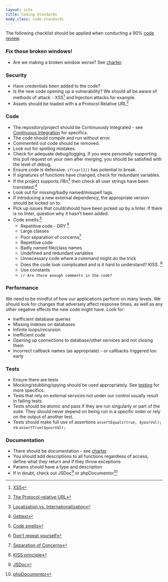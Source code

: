 ```yaml
---
layout: site
title: Coding Standards
body_class: code-standards
---
```


The following checklist should be applied when conducting a 90% [code review](code-reviews.html).

### Fix those broken windows!
* Are we making a broken window worse? See [charter](charter.html).

### Security
* Have credentials been added to the code?
* Is the new code opening up a vulnerability? We should all be aware of methods of attack - XSS[^1] and Injection
attacks for example.
* Assets should be loaded with a a Protocol Relative URL[^2]

### Code
* The repository/project should be Continuously Integrated - see [Continuous Integration](ci.html) for specifics.
* The code should compile and run without error.
* Commented out code should be removed.
* Look out for spelling mistakes.
* Check for adequate debug/logging. If you were personally supporting this pull request on your own after merging,
you should be satisfied with the level of debug.
* Ensure code is defensive. ```if(var[1])``` has potential to break.
* If signatures of functions have changed, check for redundant variables.
* If the project supports i18n[^3] then check all user strings have been translated.[^4]
* Look out for missing/badly named/misspelt tags.
* If introducing a new external dependency, the appropriate version should be locked on to.
* Pick up issues that could/should have been picked up by a linter. If there is no linter, question why it hasn't been added.
* Code smells:[^5]
    * Repetitive code - DRY [^6]
    * Large classes
    * Poor separation of concerns[^7]
    * Repetitive code
    * Badly named file/class names
    * Undefined and redundant variables
    * Unnecessary code where a command might do the trick
    * Does the code look complicated and is it hard to understand? KISS. [^8]
    * Use constants
    * ```// Are there enough comments in the code?```

### Performance
We need to be mindful of how our applications perform on many levels. We should look for changes that adversely
  affect response times, as well as any other negative effects the new code might have. Look for:

* Inefficient database queries
* Missing indexes on databases
* Infinite loops/recursion
* Inefficient code
* Opening up connections to database/other services and not closing them
* Incorrect callback names (as appropriate) - or callbacks triggered too early

### Tests
* Ensure there are tests
* Mocking/stubbing/spying should be used appropriately. See [testing](testing.html) for more specifics.
* Tests that rely on external services not under our control usually result in failing tests.
* Tests should be atomic and pass if they are run singularly or part of the suite. They should never depend on
being run in a specific order or rely on the output of another test.
* Tests should make full use of assertions ```assertEquals(true, $yourVal);``` vs ```assertTrue($yourVal);```

### Documentation
* There should be documentation - see [charter](charter.html).
* You should add descriptions to all functions regardless of access, define what they return and if they throw
exceptions
* Params should have a type and description
* If in doubt, check out JSDoc[^9] or phpDocumentor[^10]


[^1]: [XSS](http://en.wikipedia.org/wiki/Cross-site_scripting)
[^2]: [The Protocol-relative URL](http://www.paulirish.com/2010/the-protocol-relative-url/)
[^3]: [Localization vs. Internationalization](http://www.w3.org/International/questions/qa-i18n)
[^4]: [Gettext](http://php.net/manual/en/book.gettext.php)
[^5]: [Code smells](https://sourcemaking.com/refactoring/bad-smells-in-code)
[^6]: [Don't repeat yourself](http://en.wikipedia.org/wiki/Don%27t_repeat_yourself)
[^7]: [Separation of Concerns](http://en.wikipedia.org/wiki/Separation_of_concerns)
[^8]: [KISS principle](http://en.wikipedia.org/wiki/KISS_principle)
[^9]: [JSDoc](http://usejsdoc.org/)
[^10]: [phpDocumentor](http://www.phpdoc.org/docs/latest/index.html)
